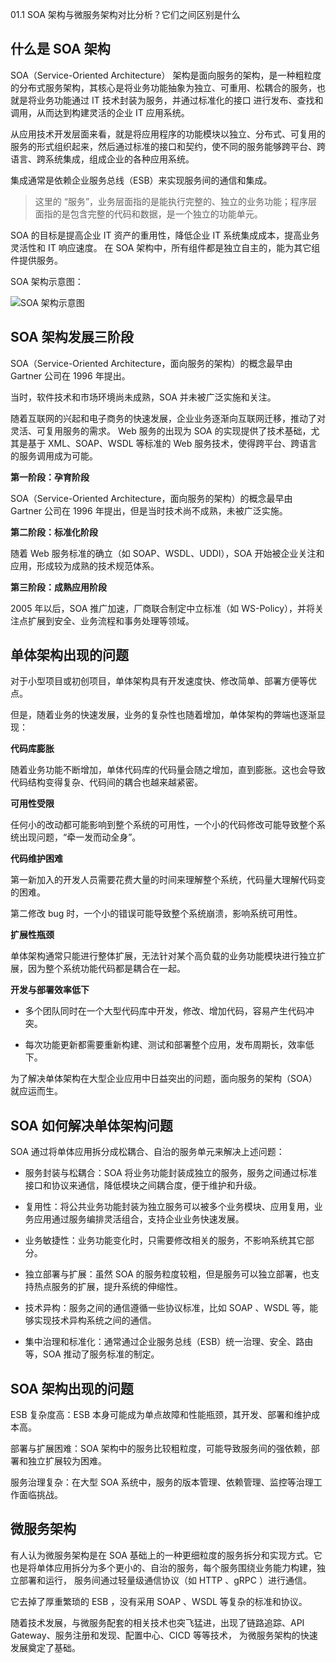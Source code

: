 01.1 SOA 架构与微服务架构对比分析？它们之间区别是什么

## 什么是 SOA 架构

SOA（Service-Oriented Architecture） 架构是面向服务的架构，是一种粗粒度的分布式服务架构，其核心是将业务功能抽象为独立、可重用、松耦合的服务，也就是将业务功能通过 IT 技术封装为服务，并通过标准化的接口
进行发布、查找和调用，从而达到构建灵活的企业 IT 应用系统。

从应用技术开发层面来看，就是将应用程序的功能模块以独立、分布式、可复用的服务的形式组织起来，然后通过标准的接口和契约，使不同的服务能够跨平台、跨语言、跨系统集成，组成企业的各种应用系统。

集成通常是依赖企业服务总线（ESB）来实现服务间的通信和集成。

> 这里的 “服务”，业务层面指的是能执行完整的、独立的业务功能；程序层面指的是包含完整的代码和数据，是一个独立的功能单元。

SOA 的目标是提高企业 IT 资产的重用性，降低企业 IT 系统集成成本，提高业务灵活性和 IT 响应速度。
在 SOA 架构中，所有组件都是独立自主的，能为其它组件提供服务。


SOA 架构示意图：

![SOA 架构示意图](https://github.com/user-attachments/assets/5faf305f-aa1b-441e-aac9-0930b49f3a33)


## SOA 架构发展三阶段

SOA（Service-Oriented Architecture，面向服务的架构）的概念最早由 Gartner 公司在 1996 年提出。

当时，软件技术和市场环境尚未成熟，SOA 并未被广泛实施和关注。

随着互联网的兴起和电子商务的快速发展，企业业务逐渐向互联网迁移，推动了对灵活、可复用服务的需求。
Web 服务的出现为 SOA 的实现提供了技术基础，尤其是基于 XML、SOAP、WSDL 等标准的 Web 服务技术，使得跨平台、跨语言的服务调用成为可能。

**第一阶段：孕育阶段**

SOA（Service-Oriented Architecture，面向服务的架构）的概念最早由 Gartner 公司在 1996 年提出，但是当时技术尚不成熟，未被广泛实施。

**第二阶段：标准化阶段**

随着 Web 服务标准的确立（如 SOAP、WSDL、UDDI），SOA 开始被企业关注和应用，形成较为成熟的技术规范体系。

**第三阶段：成熟应用阶段**

2005 年以后，SOA 推广加速，厂商联合制定中立标准（如 WS-Policy），并将关注点扩展到安全、业务流程和事务处理等领域。

## 单体架构出现的问题

对于小型项目或初创项目，单体架构具有开发速度快、修改简单、部署方便等优点。

但是，随着业务的快速发展，业务的复杂性也随着增加，单体架构的弊端也逐渐显现：

**代码库膨胀**

随着业务功能不断增加，单体代码库的代码量会随之增加，直到膨胀。这也会导致代码结构变得复杂、代码间的耦合也越来越紧密。

**可用性受限**

任何小的改动都可能影响到整个系统的可用性，一个小的代码修改可能导致整个系统出现问题，“牵一发而动全身”。

**代码维护困难**

第一新加入的开发人员需要花费大量的时间来理解整个系统，代码量大理解代码变的困难。

第二修改 bug 时，一个小的错误可能导致整个系统崩溃，影响系统可用性。

**扩展性瓶颈**

单体架构通常只能进行整体扩展，无法针对某个高负载的业务功能模块进行独立扩展，因为整个系统功能代码都是耦合在一起。

**开发与部署效率低下**

- 多个团队同时在一个大型代码库中开发，修改、增加代码，容易产生代码冲突。
  
- 每次功能更新都需要重新构建、测试和部署整个应用，发布周期长，效率低下。

为了解决单体架构在大型企业应用中日益突出的问题，面向服务的架构（SOA） 就应运而生。

## SOA 如何解决单体架构问题

SOA 通过将单体应用拆分成松耦合、自治的服务单元来解决上述问题：

- 服务封装与松耦合：SOA 将业务功能封装成独立的服务，服务之间通过标准接口和协议来通信，降低模块之间耦合度，便于维护和升级。
  
- 复用性：将公共业务功能封装为独立服务可以被多个业务模块、应用复用，业务应用通过服务编排灵活组合，支持企业业务快速发展。

- 业务敏捷性：业务功能变化时，只需要修改相关的服务，不影响系统其它部分。

- 独立部署与扩展：虽然 SOA 的服务粒度较粗，但是服务可以独立部署，也支持热点服务的扩展，提升系统的伸缩性。

- 技术异构：服务之间的通信遵循一些协议标准，比如 SOAP 、WSDL 等，能够实现技术异构系统之间的通信。

- 集中治理和标准化：通常通过企业服务总线（ESB）统一治理、安全、路由等，SOA 推动了服务标准的制定。
  
## SOA 架构出现的问题

ESB 复杂度高：ESB 本身可能成为单点故障和性能瓶颈，其开发、部署和维护成本高。

部署与扩展困难：SOA 架构中的服务比较粗粒度，可能导致服务间的强依赖，部署和独立扩展较为困难。

服务治理复杂：在大型 SOA 系统中，服务的版本管理、依赖管理、监控等治理工作面临挑战。

## 微服务架构

有人认为微服务架构是在 SOA 基础上的一种更细粒度的服务拆分和实现方式。它也是将单体应用拆分为多个更小的、自治的服务，每个服务围绕业务能力构建，独立部署和运行，
服务间通过轻量级通信协议（如 HTTP 、gRPC ）进行通信。

它去掉了厚重繁琐的 ESB ，没有采用 SOAP 、WSDL 等复杂的标准和协议。

随着技术发展，与微服务配套的相关技术也突飞猛进，出现了链路追踪、API Gateway、服务注册和发现、配置中心、CICD 等等技术，
为微服务架构的快速发展奠定了基础。
